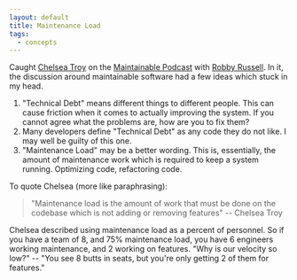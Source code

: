 ```yaml
---
layout: default
title: Maintenance Load
tags:
  - concepts
---
```


Caught 
[Chelsea Troy](https://twitter.com/HeyChelseaTroy)
on the
[Maintainable Podcast](https://www.maintainable.fm/episodes/chelsea-troy-all-code-has-maintenance-load)
with 
[Robby Russell](https://twitter.com/robbyrussell).  In it, the discussion around maintainable
software had a few ideas which stuck in my head.

1. "Technical Debt" means different things to different people.  This can cause friction when it
   comes to actually improving the system.  If you cannot agree what the problems are, how are you
   to fix them?
2. Many developers define "Technical Debt" as any code they do not like.  I may well be guilty of
   this one.
3. "Maintenance Load" may be a better wording.  This is, essentially, the amount of maintenance work
   which is required to keep a system running.  Optimizing code, refactoring code.

To quote Chelsea (more like paraphrasing):

> "Maintenance load is the amount of work that must be done on the codebase which is not adding or
> removing features" -- Chelsea Troy

Chelsea described using maintenance load as a percent of personnel.  So if you have a team of 8, and
75% maintenance load, you have 6 engineers working maintenance, and 2 working on features.  "Why is
our velocity so low?" -- "You see 8 butts in seats, but you're only getting 2 of them for features."

